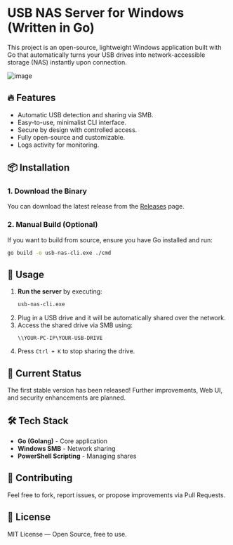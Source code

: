 # USB NAS Server for Windows (Written in Go)

This project is an open-source, lightweight Windows application built with Go that automatically turns your USB drives into network-accessible storage (NAS) instantly upon connection.

![image](https://github.com/user-attachments/assets/6e59a6fa-c31b-47f7-b152-e65b2526d857)

## 🔥 Features

- Automatic USB detection and sharing via SMB.
- Easy-to-use, minimalist CLI interface.
- Secure by design with controlled access.
- Fully open-source and customizable.
- Logs activity for monitoring.

## 📦 Installation

### **1. Download the Binary**
You can download the latest release from the [Releases](https://github.com/MattInnovates/USB-NAS-Server-for-Windows/releases) page.

### **2. Manual Build (Optional)**
If you want to build from source, ensure you have Go installed and run:
```sh
go build -o usb-nas-cli.exe ./cmd
```

## 🚀 Usage

1. **Run the server** by executing:
   ```sh
   usb-nas-cli.exe
   ```
2. Plug in a USB drive and it will be automatically shared over the network.
3. Access the shared drive via SMB using:
   ```
   \\YOUR-PC-IP\YOUR-USB-DRIVE
   ```
4. Press `Ctrl + K` to stop sharing the drive.

## 🚧 Current Status

The first stable version has been released! Further improvements, Web UI, and security enhancements are planned.

## 🛠️ Tech Stack

- **Go (Golang)** - Core application
- **Windows SMB** - Network sharing
- **PowerShell Scripting** - Managing shares

## 🤝 Contributing

Feel free to fork, report issues, or propose improvements via Pull Requests.

## 📄 License

MIT License — Open Source, free to use.
